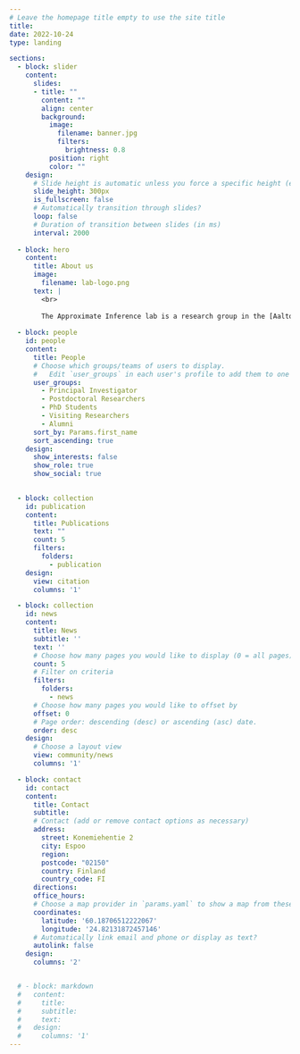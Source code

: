 ```yaml
---
# Leave the homepage title empty to use the site title
title:
date: 2022-10-24
type: landing

sections:
  - block: slider
    content:
      slides:
      - title: ""
        content: ""
        align: center
        background:
          image:
            filename: banner.jpg
            filters:
              brightness: 0.8
          position: right
          color: ""
    design:
      # Slide height is automatic unless you force a specific height (e.g. '400px')
      slide_height: 300px
      is_fullscreen: false 
      # Automatically transition through slides?
      loop: false
      # Duration of transition between slides (in ms)
      interval: 2000
    
  - block: hero
    content:
      title: About us
      image:
        filename: lab-logo.png
      text: | 
        <br>
        
        The Approximate Inference lab is a research group in the [Aalto University Department of Computer Science](https://www.aalto.fi/en/department-of-computer-science). Our work centers on developing robust and sample efficient methods for [simulation-based inference](https://simulation-based-inference.org/). Check [this page](blog/robust-and-efficient-sbi) to know more about our research.
  
  - block: people
    id: people
    content:
      title: People
      # Choose which groups/teams of users to display.
      #   Edit `user_groups` in each user's profile to add them to one or more of these groups.
      user_groups:
        - Principal Investigator
        - Postdoctoral Researchers
        - PhD Students
        - Visiting Researchers
        - Alumni
      sort_by: Params.first_name
      sort_ascending: true
    design:
      show_interests: false
      show_role: true
      show_social: true
  

  - block: collection
    id: publication
    content:
      title: Publications
      text: ""
      count: 5
      filters:
        folders:
          - publication
    design:
      view: citation
      columns: '1'

  - block: collection
    id: news
    content:
      title: News
      subtitle: ''
      text: ''
      # Choose how many pages you would like to display (0 = all pages)
      count: 5
      # Filter on criteria
      filters:
        folders:
          - news
      # Choose how many pages you would like to offset by
      offset: 0
      # Page order: descending (desc) or ascending (asc) date.
      order: desc
    design:
      # Choose a layout view
      view: community/news
      columns: '1'

  - block: contact
    id: contact
    content:
      title: Contact
      subtitle:
      # Contact (add or remove contact options as necessary)
      address:
        street: Konemiehentie 2
        city: Espoo
        region: 
        postcode: "02150"
        country: Finland
        country_code: FI
      directions: 
      office_hours:
      # Choose a map provider in `params.yaml` to show a map from these coordinates
      coordinates:
        latitude: '60.18706512222067'
        longitude: '24.82131872457146'  
      # Automatically link email and phone or display as text?
      autolink: false
    design:
      columns: '2'


  # - block: markdown
  #   content:
  #     title:
  #     subtitle:
  #     text: 
  #   design:
  #     columns: '1'
---
```

